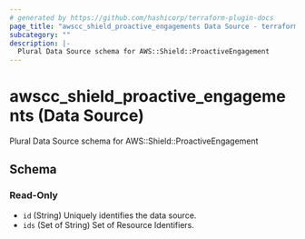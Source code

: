 ```yaml
---
# generated by https://github.com/hashicorp/terraform-plugin-docs
page_title: "awscc_shield_proactive_engagements Data Source - terraform-provider-awscc"
subcategory: ""
description: |-
  Plural Data Source schema for AWS::Shield::ProactiveEngagement
---
```


# awscc_shield_proactive_engagements (Data Source)

Plural Data Source schema for AWS::Shield::ProactiveEngagement



<!-- schema generated by tfplugindocs -->
## Schema

### Read-Only

- `id` (String) Uniquely identifies the data source.
- `ids` (Set of String) Set of Resource Identifiers.
